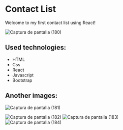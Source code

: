 # Contact List

Welcome to my first contact list using React!


![Captura de pantalla (180)](https://github.com/PatriciaMG92/Contact-List/assets/107461901/d112e2db-2239-46b9-9d14-fabf0b88cefb)

## Used technologies:

- HTML
- Css
- React
- Javascript
- Bootstrap

## Another images:


![Captura de pantalla (181)](https://github.com/PatriciaMG92/Contact-List/assets/107461901/5253ef50-0163-4595-8a10-07ab05827fdc)


![Captura de pantalla (182)](https://github.com/PatriciaMG92/Contact-List/assets/107461901/fef1a148-60da-4691-9b0a-98962b650f8c)
![Captura de pantalla (183)](https://github.com/PatriciaMG92/Contact-List/assets/107461901/cac025a1-f4df-406e-93e9-7af354afe07c)
![Captura de pantalla (184)](https://github.com/PatriciaMG92/Contact-List/assets/107461901/21321990-3e8b-4e7d-8677-28880ce835f4)
